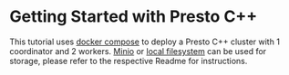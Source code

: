 # Getting Started with Presto C++

This tutorial uses [docker compose](https://docs.docker.com/compose/) to deploy a Presto C++ cluster with 1 coordinator and 2 workers. [Minio](/docker-compose-native/minio/readme.md) or [local filesystem](/docker-compose-native/local-fs/readme.md) can be used for storage, please refer to the respective Readme for instructions.
